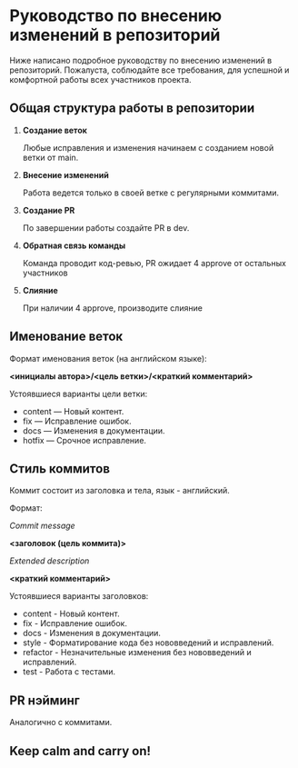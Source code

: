 # Руководство по внесению изменений в репозиторий
Ниже написано подробное руководству по внесению изменений в репозиторий. Пожалуста, соблюдайте все требования, для успешной и комфортной работы всех участников проекта.

## Общая структура работы в репозитории
1.  **Создание веток**

    Любые исправления и изменения начинаем с созданием новой ветки от main.
2.  **Внесение изменений**

    Работа ведется только в своей ветке с регулярными коммитами.
3.  **Создание PR**

    По завершении работы создайте PR в dev.
4.  **Обратная связь команды**

    Команда проводит код-ревью, PR ожидает 4 approve от остальных участников
5.  **Слияние**

    При наличии 4 approve, производите слияние

## Именование веток
Формат именования веток (на английском языке):

**<инициалы автора>/<цель ветки>/<краткий комментарий>**

Устоявшиеся варианты цели ветки:
*   content — Новый контент.
*   fix — Исправление ошибок.
*   docs — Изменения в документации.
*   hotfix — Срочное исправление.

## Стиль коммитов
Коммит состоит из заголовка и тела, язык - английский.

Формат:

*Commit message*

**<заголовок (цель коммита)>**

*Extended description*

**<краткий комментарий>**

Устоявшиеся варианты заголовков:
*   content - Новый контент.
*   fix - Исправление ошибок.
*   docs - Изменения в документации.
*   style - Форматирование кода без нововведений и исправлений.
*   refactor - Незначительные изменения без нововведений и исправлений.
*   test - Работа с тестами.

## PR нэйминг

Аналогично с коммитами.

## Keep calm and carry on!
